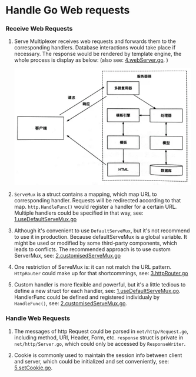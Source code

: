 # Handle Go Web requests

### Receive Web Requests

1. Serve Multiplexer receives web requests and forwards them to the corresponding handlers. Database interactions would take place if necessary. The response would be rendered by template engine, the whole process is display as below: (also see: [4.webServer.go](https://github.com/HoffmanZheng/Golang-Demo/blob/master/Go_Web_in_Action/chapter_3_handle_request/4.webServer.go). )

   ![ServerMux](https://github.com/HoffmanZheng/Golang-Demo/blob/master/Go_Web_in_Action/images/ServerMux.jpeg)

2. `ServeMux` is a struct contains a mapping, which map URL to corresponding handler. Requests will be redirected according to that map. `http.HandleFunc()` would register a handler for a certain URL. Multiple handlers could be specified in that way, see: [1.useDefaultServeMux.go](https://github.com/HoffmanZheng/Golang-Demo/blob/master/Go_Web_in_Action/chapter_3_handle_request/1.useDefaultServeMux.go)

3. Although it's convenient to use `DefaultServeMux`, but it's not recommend to use it in production. Because defaultServeMux is a global variable. It might be used or modified by some third-party components, which leads to conflicts. The recommended approach is to use custom ServerMux, see: [2.customisedServeMux.go](https://github.com/HoffmanZheng/Golang-Demo/blob/master/Go_Web_in_Action/chapter_3_handle_request/2.customisedServeMux.go)

4. One restriction of ServeMux is: it can not match the URL pattern. `HttpRouter` could make up for that shortcommings, see: [3.httpRouter.go](https://github.com/HoffmanZheng/Golang-Demo/blob/master/Go_Web_in_Action/chapter_3_handle_request/3.httpRouter.go)

5. Custom handler is more flexible and powerful, but it's a little tedious to define a new struct for each handler, see: [1.useDefaultServeMux.go](https://github.com/HoffmanZheng/Golang-Demo/blob/master/Go_Web_in_Action/chapter_3_handle_request/1.useDefaultServeMux.go). HandlerFunc could be defined and registered individualy by `HandleFunc()`, see: [2.customisedServeMux.go](https://github.com/HoffmanZheng/Golang-Demo/blob/master/Go_Web_in_Action/chapter_3_handle_request/2.customisedServeMux.go).

### Handle Web Requests

1. The messages of http Request could be parsed in `net/http/Request.go`, including method, URI, Header, Form, etc. `response` struct is private in `net/http/Server.go`, which could only be accessed by `ResponseWriter`.

2. Cookie is commonly used to maintain the session info between client and server, which could be initialized and set conveniently, see: [5.setCookie.go](https://github.com/HoffmanZheng/Golang-Demo/blob/master/Go_Web_in_Action/chapter_3_handle_request/5.setCookie.go).
